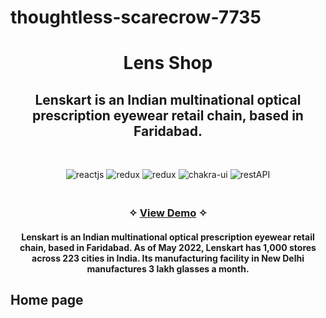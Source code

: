# thoughtless-scarecrow-7735
<h1 align="center">Lens Shop</h1>
<h2 align="center">Lenskart is an Indian multinational optical prescription eyewear retail chain, based in Faridabad.</h2>


<br />
<p align="center">
    <img src="https://img.shields.io/badge/React_(17.0.2)-20232A?style=for-the-badge&logo=react&logoColor=61DAFB" alt="reactjs" />
    <img src="https://img.shields.io/badge/Redux_(4.1.1)-593D88?style=for-the-badge&logo=redux&logoColor=white" alt="redux" />
    <img src="https://img.shields.io/badge/React_Router-CA4245?style=for-the-badge&logo=react-router&logoColor=white" alt="redux" />
    <img src="https://img.shields.io/badge/Chakra%20UI-3bc7bd?style=for-the-badge&logo=chakraui&logoColor=white" alt="chakra-ui"/>
    <img src="https://img.shields.io/badge/npm-CB3837?style=for-the-badge&logo=npm&logoColor=white" alt="restAPI"/>
</p>

<h3 align="center"> 
    <br />&#10023;
    <a href="https://thoughtless-scarecrow-7735-akashfulari18.vercel.app/">View Demo</a>   &#10023; 
  </h3>
  
  <h4 align='center' >Lenskart is an Indian multinational optical prescription eyewear 
  retail chain, based in Faridabad. As of May 2022, Lenskart has 1,000 stores across 
  223 cities in India.
  Its manufacturing facility in New Delhi manufactures 3 lakh glasses a month.</h4>
  
  <div align=""center>
  <h2>Home page</h2>
<!--   <img src="https://github.com/akashfulari18/thoughtless-scarecrow-7735/blob/master/home_page.png"  alt="mockup layout" height="470px" width="100%" /> -->
  </div>
